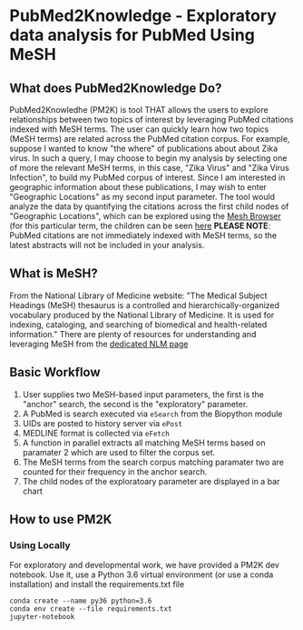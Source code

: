 # PubMed2Knowledge - Exploratory data analysis for PubMed Using MeSH
## What does PubMed2Knowledge Do?
PubMed2Knowledhe (PM2K) is tool THAT allows the users to explore relationships between two topics of interest by leveraging PubMed citations indexed with MeSH terms.  The user can quickly learn how two topics (MeSH terms) are related across the PubMed citation corpus.
For example, suppose I wanted to know "the where" of publications about about Zika virus.  In such a query, I may choose to begin my analysis by selecting one of more the relevant MeSH terms, in this case, "Zika Virus" and "Zika Virus Infection", to build my PubMed corpus of interest.  Since I am interested in geographic information about these publications, I may wish to enter "Geographic Locations" as my second input parameter.  The tool would analyze the data by quantifying the citations across the first child nodes of "Geographic Locations", which can be explored using the [Mesh Browser](https://meshb.nlm.nih.gov/search) (for this particular term, the children can be seen [here](https://meshb.nlm.nih.gov/record/ui?ui=D005842)
**PLEASE NOTE**: PubMed citations are not immediately indexed with MeSH terms, so the latest abstracts will not be included in your analysis.

## What is MeSH?
From the National Library of Medicine website: "The Medical Subject Headings (MeSH) thesaurus is a controlled and hierarchically-organized vocabulary produced by the National Library of Medicine. It is used for indexing, cataloging, and searching of biomedical and health-related information." There are plenty of resources for understanding and leveraging MeSH from the [dedicated NLM page](https://www.nlm.nih.gov/mesh/meshhome.html)

## Basic Workflow
1. User supplies two MeSH-based input parameters, the first is the "anchor" search, the second is the "exploratory" parameter.
2. A PubMed is search executed via `eSearch` from the Biopython module
3. UIDs are posted to history server via `ePost`
4. MEDLINE format is collected via `eFetch`
5. A function in parallel extracts  all matching MeSH terms based on paramater 2 which are used to filter the corpus set.
6. The MeSH terms from the search corpus matching paramater two are counted for their frequency in the anchor search.
7. The child nodes of the exploratoary parameter are displayed in a bar chart

## How to use PM2K
### Using Locally
For exploratory and developmental work, we have provided a PM2K dev notebook.  Use it, use a Python 3.6 virtual environment (or use a conda installation) and install the requirements.txt file

```
conda create --name py36 python=3.6
conda env create --file requirements.txt
jupyter-notebook
```

